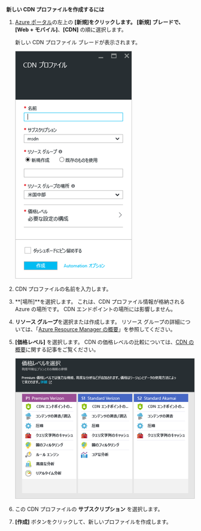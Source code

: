 **新しい CDN プロファイルを作成するには**

1. [Azure ポータル](https://portal.azure.com)の左上の **[新規]**をクリックします。  **[新規]** ブレードで、**[Web + モバイル]**、**[CDN]** の順に選択します。
   
    新しい CDN プロファイル ブレードが表示されます。
   
    ![新しい CDN プロファイル](./media/cdn-create-profile/new-cdn-profile-include.png)
2. CDN プロファイルの名前を入力します。
3. **[場所]**を選択します。  これは、CDN プロファイル情報が格納される Azure の場所です。  CDN エンドポイントの場所には影響しません。
4. **リソース グループ**を選択または作成します。  リソース グループの詳細については、「[Azure Resource Manager の概要](../articles/azure-resource-manager/resource-group-overview.md#resource-groups)」を参照してください。
5. **[価格レベル]** を選択します。  CDN の価格レベルの比較については、[CDN の概要](../articles/cdn/cdn-overview.md#azure-cdn-features)に関する記事をご覧ください。
   
    ![CDN の価格レベルの選択](./media/cdn-create-profile/cdn-choose-sku-include.png)
6. この CDN プロファイルの **サブスクリプション** を選択します。
7. **[作成]** ボタンをクリックして、新しいプロファイルを作成します。 

